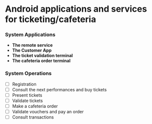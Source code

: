 # Android applications and services for ticketing/cafeteria

### System Applications

- **The remote service**
- **The Customer App**
- **The ticket validation terminal**
- **The cafeteria order terminal**

### System Operations

- [ ] Registration
- [ ] Consult the next performances and buy tickets
- [ ] Present tickets
- [ ] Validate tickets
- [ ] Make a cafeteria order
- [ ] Validate vouchers and pay an order
- [ ] Consult transactions
